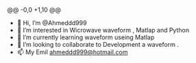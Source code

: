 @@ -0,0 +1,10 @@
- 👋 Hi, I’m @Ahmeddd999
- 👀 I’m interested in Wicrowave waveform , Matlap and Python
- 🌱 I’m currently learning waveform useing Matlap
- 💞️ I’m looking to collaborate to Development a waveform .
- 📫 My Emil ahmeddd999@hotmail.com
